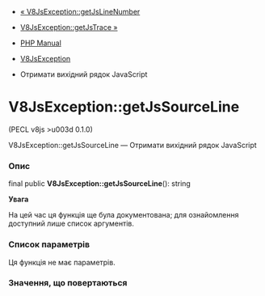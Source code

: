 - [«
V8JsException::getJsLineNumber](v8jsexception.getjslinenumber.md)
- [V8JsException::getJsTrace »](v8jsexception.getjstrace.md)

- [PHP Manual](index.md)
- [V8JsException](class.v8jsexception.md)
- Отримати вихідний рядок JavaScript

# V8JsException::getJsSourceLine

(PECL v8js \>u003d 0.1.0)

V8JsException::getJsSourceLine — Отримати вихідний рядок JavaScript

### Опис

final public **V8JsException::getJsSourceLine**(): string

**Увага**

На цей час ця функція ще була документована; для
ознайомлення доступний лише список аргументів.

### Список параметрів

Ця функція не має параметрів.

### Значення, що повертаються
